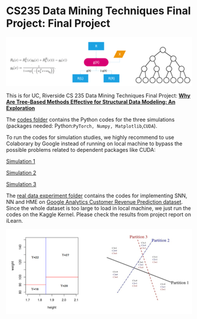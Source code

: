 # CS235 Data Mining Techniques Final Project: Final Project 

![](https://github.com/rwang92/CS235-Final/blob/master/image/pp10.png)

This is for UC, Riverside CS 235 Data Mining Techniques Final Project: [**Why Are Tree-Based Methods Effective for Structural Data Modeling: An Exploration**](https://github.com/rwang92/CS235-Final/blob/master/paper/Why%20are%20Tree-Based%20Methods%20Effective%20for%20Structural%20Data.pdf)

The [codes folder](https://github.com/rwang92/CS235-Final/tree/master/Codes) contains the Python codes for the three simulations (packages needed: Python:`PyTorch, Numpy, Matplotlib`,`CUDA`).

To run the codes for simulation studies, we highly recommend to use Colaborary by Google instead of running on local machine to bypass the possible problems related to dependent packages like CUDA:

[Simulation 1](https://colab.research.google.com/drive/1XJXgkvvBrvHGUcL8JVH22r0I_fGUL1SB)

[Simulation 2](https://colab.research.google.com/drive/1UfQUzvcUWs7hYEqx8UXgOQd-TREJZIZP)

[Simulation 3](https://colab.research.google.com/drive/14Seu-Z_fKeGu0LSVkyiaWvDuhnbtBH6I)

The [real data experiment folder](https://github.com/rwang92/CS235-Final/tree/master/real%20data%20experiment) contains the codes for implementing SNN, NN and HME on [Google Analytics Customer Revenue Prediction dataset](https://www.kaggle.com/c/ga-customer-revenue-prediction). Since the whole dataset is too large to load in local machine, we just run the codes on the Kaggle Kernel. Please check the results from project report on iLearn.

![](https://github.com/rwang92/CS235-Final/blob/master/image/pp6.png)

